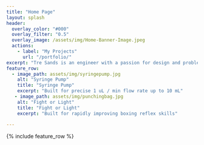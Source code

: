 ```yaml
---
title: "Home Page"
layout: splash
header:
  overlay_color: "#000"
  overlay_filter: "0.5"
  overlay_image: /assets/img/Home-Banner-Image.jpeg
  actions:
    - label: "My Projects"
      url: "/portfolio/"
excerpt: "Tre Sands is an engineer with a passion for design and problem solving. His area of expertise is 3D design utilizng CAD software"
feature_row:
  - image_path: assets/img/syringepump.jpg
    alt: "Syringe Pump"
    title: "Syringe Pump"
    excerpt: "Built for precise 1 uL / min flow rate up to 10 mL"
   - image_path: assets/img/punchingbag.jpg
    alt: "Fight or Light"
    title: "Fight or Light"
    excerpt: "Built for rapidly improving boxing reflex skills"
    
---
```


{% include feature_row %}

